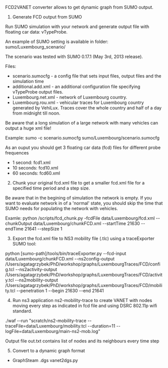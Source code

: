 FCD2VANET converter allows to get dynamic graph from SUMO output.

1. Generate FCD output from SUMO

Run SUMO simulation with your network and generate output file with floating car data: vTypeProbe. 

An example of SUMO setting is available in folder: 
sumo/Luxembourg_scenario/ 

The scenario was tested with SUMO 0.17.1 (May 3rd, 2013 release).

Files:
- scenario.sumocfg - a config file that sets input files, output files and the simulation time 
- additional.add.xml - an additional configuration file specifying vTypeProbe output files.
- Luxembourg.net.xml - network of Luxembourg country.
- Luxembourg.rou.xml - vehicular traces for Luxembourg country generated by VehiLux. Traces cover the whole country and half of a day from midnight till noon.

Be aware that a long simulation of a large network with many vehicles can output a huge xml file!

Example:
sumo -c scenario.sumocfg sumo/Luxembourg/scenario.sumocfg

As an ouput you should get 3 floating car data (fcd) files for different probe frequences 
- 1 second: fcd1.xml
- 10 seconds: fcd10.xml
- 60 seconds: fcd60.xml

2. Chunk your original fcd.xml file to get a smaller fcd.xml file for a specified time period and a step size.

Be aware that in the begining of simulation the network is empty. If you want to evaluate network in of a 'normal' state, you should skip the time that SUMO needs for populating the network with vehicles.

Examle:
python /scripts/fcd_chunk.py -fcdFile data/Luxembourg/fcd.xml --chunkOutput data/Luxembourg/chunkFCD.xml --startTime 21630 --endTime 21641 --stepSize 1

3. Export the fcd.xml file to NS3 mobility file (.tlc) using a traceExporter SUMO tool:

python [sumo-path]/tools/bin/traceExporter.py --fcd-input data/Luxembourg/chunkFCD.xml --ns2config-output /Users/agatagrzybek/PhD/workshop/graphs/LuxembourgTraces/FCD/config.tcl --ns2activity-output /Users/agatagrzybek/PhD/workshop/graphs/LuxembourgTraces/FCD/activity.tcl --ns2mobility-output /Users/agatagrzybek/PhD/workshop/graphs/LuxembourgTraces/FCD/mobility.tcl --penetration 1 --begin 21630 --end 21641

4. Run ns3 application ns2-mobility-trace to create VANET with nodes moving every step as indicated in fcd file and using DSRC 802.11p wifi standard.

./waf --run "scratch/ns2-mobility-trace --traceFile=data/Luxembourg/mobility.tcl --duration=11 --logFile=data/Luxembourg/main-ns2-mob.log"

Output file out.txt contains list of nodes and its neighbours every time step

5. Convert to a dynamic graph format

- GraphSteam .dgs 
vanet2dgs.py


